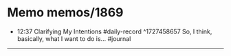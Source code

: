 # Memo memos/1869
- 12:37 Clarifying My Intentions #daily-record ^1727458657
So, I think, basically, what I want to do is...
#journal
---